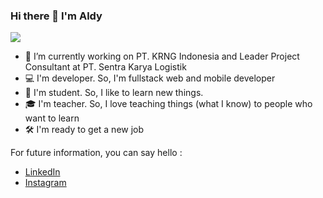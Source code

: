 ### Hi there 👋 I'm Aldy
![](https://komarev.com/ghpvc/?username=aldysetiaa&color=brightgreen)
- 🔭 I’m currently working on PT. KRNG Indonesia and Leader Project Consultant at PT. Sentra Karya Logistik  
- 💻 I'm developer. So, I'm fullstack web and mobile developer
- 📖 I'm student. So, I like to learn new things.
- 🎓 I'm teacher. So, I love teaching things (what I know) to people who want to learn
- 🛠 I'm ready to get a new job

For future information, you can say hello :
- [LinkedIn](https://www.linkedin.com/in/aldysetiaa)
- [Instagram](https://www.instagram.com/aldysetiaa/)
